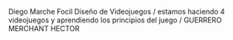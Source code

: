 Diego Marche Focil
	Diseño de Videojuegos / estamos haciendo 4 videojuegos y aprendiendo los principios del juego  / GUERRERO MERCHANT HECTOR